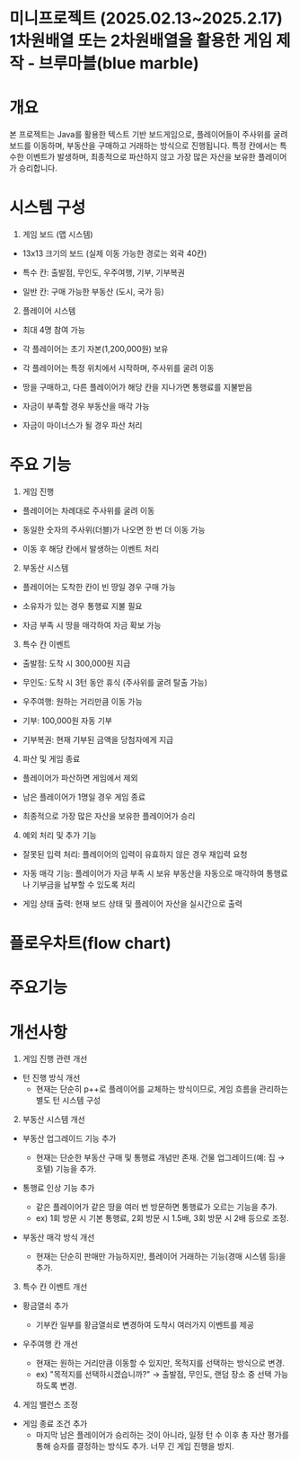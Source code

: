 # 미니프로젝트 (2025.02.13~2025.2.17) 1차원배열 또는 2차원배열을 활용한 게임 제작 - 브루마블(blue marble)

# 개요
본 프로젝트는 Java를 활용한 텍스트 기반 보드게임으로, 플레이어들이 주사위를 굴려 보드를 이동하며, 부동산을 구매하고 거래하는 방식으로 진행됩니다. 특정 칸에서는 특수한 이벤트가 발생하며, 최종적으로 파산하지 않고 가장 많은 자산을 보유한 플레이어가 승리합니다.

# 시스템 구성

1. 게임 보드 (맵 시스템)

  - 13x13 크기의 보드 (실제 이동 가능한 경로는 외곽 40칸)

  - 특수 칸: 출발점, 무인도, 우주여행, 기부, 기부복권

  - 일반 칸: 구매 가능한 부동산 (도시, 국가 등)

2. 플레이어 시스템

  - 최대 4명 참여 가능
  
  - 각 플레이어는 초기 자본(1,200,000원) 보유
  
  - 각 플레이어는 특정 위치에서 시작하며, 주사위를 굴려 이동
  
  - 땅을 구매하고, 다른 플레이어가 해당 칸을 지나가면 통행료를 지불받음
  
  - 자금이 부족할 경우 부동산을 매각 가능
  
  - 자금이 마이너스가 될 경우 파산 처리 

# 주요 기능

1. 게임 진행

 - 플레이어는 차례대로 주사위를 굴려 이동
  
 - 동일한 숫자의 주사위(더블)가 나오면 한 번 더 이동 가능
  
 - 이동 후 해당 칸에서 발생하는 이벤트 처리

2. 부동산 시스템

 - 플레이어는 도착한 칸이 빈 땅일 경우 구매 가능
  
 - 소유자가 있는 경우 통행료 지불 필요
  
 - 자금 부족 시 땅을 매각하여 자금 확보 가능

3. 특수 칸 이벤트

 - 출발점: 도착 시 300,000원 지급
  
 - 무인도: 도착 시 3턴 동안 휴식 (주사위를 굴려 탈출 가능)
  
 - 우주여행: 원하는 거리만큼 이동 가능
  
 - 기부: 100,000원 자동 기부
  
 - 기부복권: 현재 기부된 금액을 당첨자에게 지급

4) 파산 및 게임 종료

 - 플레이어가 파산하면 게임에서 제외
  
 - 남은 플레이어가 1명일 경우 게임 종료
  
 - 최종적으로 가장 많은 자산을 보유한 플레이어가 승리

4. 예외 처리 및 추가 기능

 - 잘못된 입력 처리: 플레이어의 입력이 유효하지 않은 경우 재입력 요청

 - 자동 매각 기능: 플레이어가 자금 부족 시 보유 부동산을 자동으로 매각하여 통행료나 기부금을 납부할 수 있도록 처리

 - 게임 상태 출력: 현재 보드 상태 및 플레이어 자산을 실시간으로 출력

# 플로우차트(flow chart)


# 주요기능







# 개선사항
1. 게임 진행 관련 개선
 - 턴 진행 방식 개선
    - 현재는 단순히 p++로 플레이어를 교체하는 방식이므로, 게임 흐름을 관리하는 별도 턴 시스템 구성

2. 부동산 시스템 개선
 - 부동산 업그레이드 기능 추가
    - 현재는 단순한 부동산 구매 및 통행료 개념만 존재. 건물 업그레이드(예: 집 → 호텔) 기능을 추가.

- 통행료 인상 기능 추가
    - 같은 플레이어가 같은 땅을 여러 번 방문하면 통행료가 오르는 기능을 추가.
    - ex) 1회 방문 시 기본 통행료, 2회 방문 시 1.5배, 3회 방문 시 2배 등으로 조정.

- 부동산 매각 방식 개선
    - 현재는 단순히 판매만 가능하지만, 플레이어 거래하는 기능(경매 시스템 등)을 추가.

3. 특수 칸 이벤트 개선

- 황금열쇠 추가
    - 기부칸 일부를 황금열쇠로 변경하여 도착시 여러가지 이벤트를 제공

- 우주여행 칸 개선
    - 현재는 원하는 거리만큼 이동할 수 있지만, 목적지를 선택하는 방식으로 변경.
    - ex) "목적지를 선택하시겠습니까?" → 출발점, 무인도, 랜덤 장소 중 선택 가능하도록 변경.

4. 게임 밸런스 조정

 - 게임 종료 조건 추가
     - 마지막 남은 플레이어가 승리하는 것이 아니라, 일정 턴 수 이후 총 자산 평가를 통해 승자를 결정하는 방식도 추가. 너무 긴 게임 진행을 방지.
  
